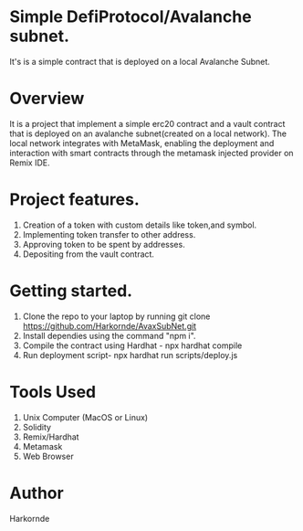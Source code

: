 # Simple DefiProtocol/Avalanche subnet.

It's is a simple contract that is deployed on a local Avalanche Subnet.

# Overview

It is a project that implement a simple erc20 contract and a vault contract that is deployed on an avalanche subnet(created on a local network). The local network integrates with MetaMask, enabling the deployment and interaction with smart contracts through the metamask injected provider on Remix IDE.

# Project features.

1. Creation of a token with custom details like token,and symbol.
2. Implementing token transfer to other address.
3. Approving token to be spent by addresses.
4. Depositing from the vault contract.

# Getting started.

1. Clone the repo to your laptop by running git clone https://github.com/Harkornde/AvaxSubNet.git
2. Install dependies using the command "npm i".
3. Compile the contract using Hardhat - npx hardhat compile
4. Run deployment script- npx hardhat run scripts/deploy.js

# Tools Used

1. Unix Computer (MacOS or Linux)
2. Solidity
3. Remix/Hardhat
4. Metamask
5. Web Browser

# Author

Harkornde
